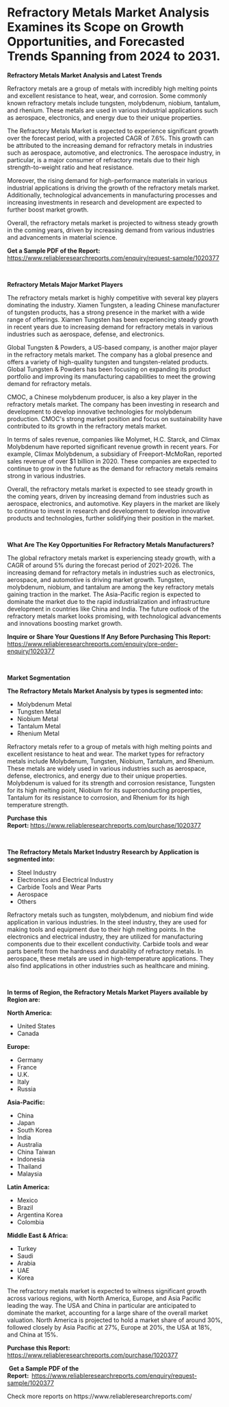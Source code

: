 <p><h1>Refractory Metals Market Analysis Examines its Scope on Growth Opportunities, and Forecasted Trends Spanning from 2024 to 2031.</h1></p><p><strong>Refractory Metals Market Analysis and Latest Trends</strong></p>
<p><p>Refractory metals are a group of metals with incredibly high melting points and excellent resistance to heat, wear, and corrosion. Some commonly known refractory metals include tungsten, molybdenum, niobium, tantalum, and rhenium. These metals are used in various industrial applications such as aerospace, electronics, and energy due to their unique properties.</p><p>The Refractory Metals Market is expected to experience significant growth over the forecast period, with a projected CAGR of 7.6%. This growth can be attributed to the increasing demand for refractory metals in industries such as aerospace, automotive, and electronics. The aerospace industry, in particular, is a major consumer of refractory metals due to their high strength-to-weight ratio and heat resistance.</p><p>Moreover, the rising demand for high-performance materials in various industrial applications is driving the growth of the refractory metals market. Additionally, technological advancements in manufacturing processes and increasing investments in research and development are expected to further boost market growth.</p><p>Overall, the refractory metals market is projected to witness steady growth in the coming years, driven by increasing demand from various industries and advancements in material science.</p></p>
<p><strong>Get a Sample PDF of the Report:&nbsp;</strong> <a href="https://www.reliableresearchreports.com/enquiry/request-sample/1020377">https://www.reliableresearchreports.com/enquiry/request-sample/1020377</a></p>
<p>&nbsp;</p>
<p><strong>Refractory Metals Major Market Players</strong></p>
<p><p>The refractory metals market is highly competitive with several key players dominating the industry. Xiamen Tungsten, a leading Chinese manufacturer of tungsten products, has a strong presence in the market with a wide range of offerings. Xiamen Tungsten has been experiencing steady growth in recent years due to increasing demand for refractory metals in various industries such as aerospace, defense, and electronics.</p><p>Global Tungsten & Powders, a US-based company, is another major player in the refractory metals market. The company has a global presence and offers a variety of high-quality tungsten and tungsten-related products. Global Tungsten & Powders has been focusing on expanding its product portfolio and improving its manufacturing capabilities to meet the growing demand for refractory metals.</p><p>CMOC, a Chinese molybdenum producer, is also a key player in the refractory metals market. The company has been investing in research and development to develop innovative technologies for molybdenum production. CMOC's strong market position and focus on sustainability have contributed to its growth in the refractory metals market.</p><p>In terms of sales revenue, companies like Molymet, H.C. Starck, and Climax Molybdenum have reported significant revenue growth in recent years. For example, Climax Molybdenum, a subsidiary of Freeport-McMoRan, reported sales revenue of over $1 billion in 2020. These companies are expected to continue to grow in the future as the demand for refractory metals remains strong in various industries.</p><p>Overall, the refractory metals market is expected to see steady growth in the coming years, driven by increasing demand from industries such as aerospace, electronics, and automotive. Key players in the market are likely to continue to invest in research and development to develop innovative products and technologies, further solidifying their position in the market.</p></p>
<p>&nbsp;</p>
<p><strong>What Are The Key Opportunities For Refractory Metals Manufacturers?</strong></p>
<p><p>The global refractory metals market is experiencing steady growth, with a CAGR of around 5% during the forecast period of 2021-2026. The increasing demand for refractory metals in industries such as electronics, aerospace, and automotive is driving market growth. Tungsten, molybdenum, niobium, and tantalum are among the key refractory metals gaining traction in the market. The Asia-Pacific region is expected to dominate the market due to the rapid industrialization and infrastructure development in countries like China and India. The future outlook of the refractory metals market looks promising, with technological advancements and innovations boosting market growth.</p></p>
<p><strong>Inquire or Share Your Questions If Any Before Purchasing This Report:</strong> <a href="https://www.reliableresearchreports.com/enquiry/pre-order-enquiry/1020377">https://www.reliableresearchreports.com/enquiry/pre-order-enquiry/1020377</a></p>
<p>&nbsp;</p>
<p><strong>Market Segmentation</strong></p>
<p><strong>The Refractory Metals Market Analysis by types is segmented into:</strong></p>
<p><ul><li>Molybdenum Metal</li><li>Tungsten Metal</li><li>Niobium Metal</li><li>Tantalum Metal</li><li>Rhenium Metal</li></ul></p>
<p><p>Refractory metals refer to a group of metals with high melting points and excellent resistance to heat and wear. The market types for refractory metals include Molybdenum, Tungsten, Niobium, Tantalum, and Rhenium. These metals are widely used in various industries such as aerospace, defense, electronics, and energy due to their unique properties. Molybdenum is valued for its strength and corrosion resistance, Tungsten for its high melting point, Niobium for its superconducting properties, Tantalum for its resistance to corrosion, and Rhenium for its high temperature strength.</p></p>
<p><strong>Purchase this Report:&nbsp;</strong><a href="https://www.reliableresearchreports.com/purchase/1020377">https://www.reliableresearchreports.com/purchase/1020377</a></p>
<p>&nbsp;</p>
<p><strong>The Refractory Metals Market Industry Research by Application is segmented into:</strong></p>
<p><ul><li>Steel Industry</li><li>Electronics and Electrical Industry</li><li>Carbide Tools and Wear Parts</li><li>Aerospace</li><li>Others</li></ul></p>
<p><p>Refractory metals such as tungsten, molybdenum, and niobium find wide application in various industries. In the steel industry, they are used for making tools and equipment due to their high melting points. In the electronics and electrical industry, they are utilized for manufacturing components due to their excellent conductivity. Carbide tools and wear parts benefit from the hardness and durability of refractory metals. In aerospace, these metals are used in high-temperature applications. They also find applications in other industries such as healthcare and mining.</p></p>
<p>&nbsp;</p>
<p><strong>In terms of Region, the Refractory Metals Market Players available by Region are:</strong></p>
<p>
    <p> <strong> North America: </strong>
        <ul>
            <li>United States</li>
            <li>Canada</li>
        </ul>
        </p> 
    <p> <strong> Europe: </strong>
        <ul>
            <li>Germany</li>
            <li>France</li>
            <li>U.K.</li>
            <li>Italy</li>
            <li>Russia</li>
        </ul>
        </p> 
    <p> <strong> Asia-Pacific: </strong>
        <ul>
            <li>China</li>
            <li>Japan</li>
            <li>South Korea</li>
            <li>India</li>
            <li>Australia</li>
            <li>China Taiwan</li>
            <li>Indonesia</li>
            <li>Thailand</li>
            <li>Malaysia</li>
        </ul>
        </p> 
    <p> <strong> Latin America: </strong>
        <ul>
            <li>Mexico</li>
            <li>Brazil</li>
            <li>Argentina Korea</li>
            <li>Colombia</li>
        </ul>
        </p> 
    <p> <strong> Middle East & Africa: </strong>
        <ul>
            <li>Turkey</li>
            <li>Saudi</li>
            <li>Arabia</li>
            <li>UAE</li>
            <li>Korea</li>
        </ul>
    </p>
    </p>
<p><p>The refractory metals market is expected to witness significant growth across various regions, with North America, Europe, and Asia Pacific leading the way. The USA and China in particular are anticipated to dominate the market, accounting for a large share of the overall market valuation. North America is projected to hold a market share of around 30%, followed closely by Asia Pacific at 27%, Europe at 20%, the USA at 18%, and China at 15%.</p></p>
<p><strong>Purchase this Report: </strong><a href="https://www.reliableresearchreports.com/purchase/1020377">https://www.reliableresearchreports.com/purchase/1020377</a></p>
<p>&nbsp;<strong>Get a Sample PDF of the Report:&nbsp;&nbsp;</strong><a href="https://www.reliableresearchreports.com/enquiry/request-sample/1020377">https://www.reliableresearchreports.com/enquiry/request-sample/1020377</a></p>
<p><strong></strong></p>
<p>Check more reports on https://www.reliableresearchreports.com/</p>